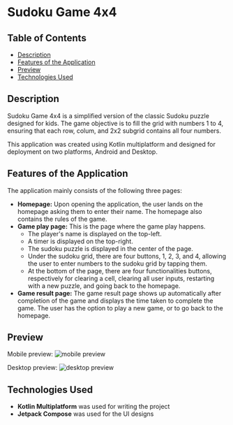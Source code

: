 # Sudoku Game 4x4

## Table of Contents

- [Description](#description)
- [Features of the Application](#features-of-the-application)
- [Preview](#preview)
- [Technologies Used](#technologies-used)

## Description

Sudoku Game 4x4 is a simplified version of the classic Sudoku puzzle designed for kids. The game objective is to fill the grid with numbers 1 to 4, ensuring that each row, colum, and 2x2 subgrid contains all four numbers.

This application was created using Kotlin multiplatform and designed for deployment on two platforms, Android and Desktop.

## Features of the Application

The application mainly consists of the following three pages:

* **Homepage:** Upon opening the application, the user lands on the homepage asking them to enter their name. The homepage also contains the rules of the game.
* **Game play page:** This is the page where the game play happens.
  * The player's name is displayed on the top-left.
  * A timer is displayed on the top-right.
  * The sudoku puzzle is displayed in the center of the page.
  * Under the sudoku grid, there are four buttons, 1, 2, 3, and 4, allowing the user to enter numbers to the sudoku grid by tapping them.
  * At the bottom of the page, there are four functionalities buttons, respectively for clearing a cell, clearing all user inputs, restarting with a new puzzle, and going back to the homepage.
* **Game result page:** The game result page shows up automatically after completion of the game and displays the time taken to complete the game. The user has the option to play a new game, or to go back to the homepage.

## Preview

Mobile preview:
<img src="docs/images/mobile-preview" alt="mobile preview">

Desktop preview:
<img src="docs/images/desktop-preview" alt="desktop preview">


## Technologies Used

* **Kotlin Multiplatform** was used for writing the project
* **Jetpack Compose** was used for the UI designs